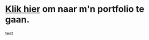 # [Klik hier](https://github.com/vlottetonny/s3-portfolio/tree/main) om naar m'n portfolio te gaan.
test
